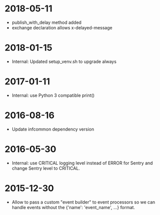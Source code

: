 2018-05-11
==========
* publish_with_delay method added
* exchange declaration allows x-delayed-message

2018-01-15
==========
* Internal: Updated setup_venv.sh to upgrade always

2017-01-11
==========
* Internal: use Python 3 compatible print()

2016-08-16
==========
* Update infcommon dependency version

2016-05-30
==========
* Internal: use CRITICAL logging level instead of ERROR for Sentry and change Sentry level to CRITICAL.

2015-12-30
==========
* Allow to pass a custom "event builder" to event processors so we can handle events without the {'name': 'event_name', ...} format.
